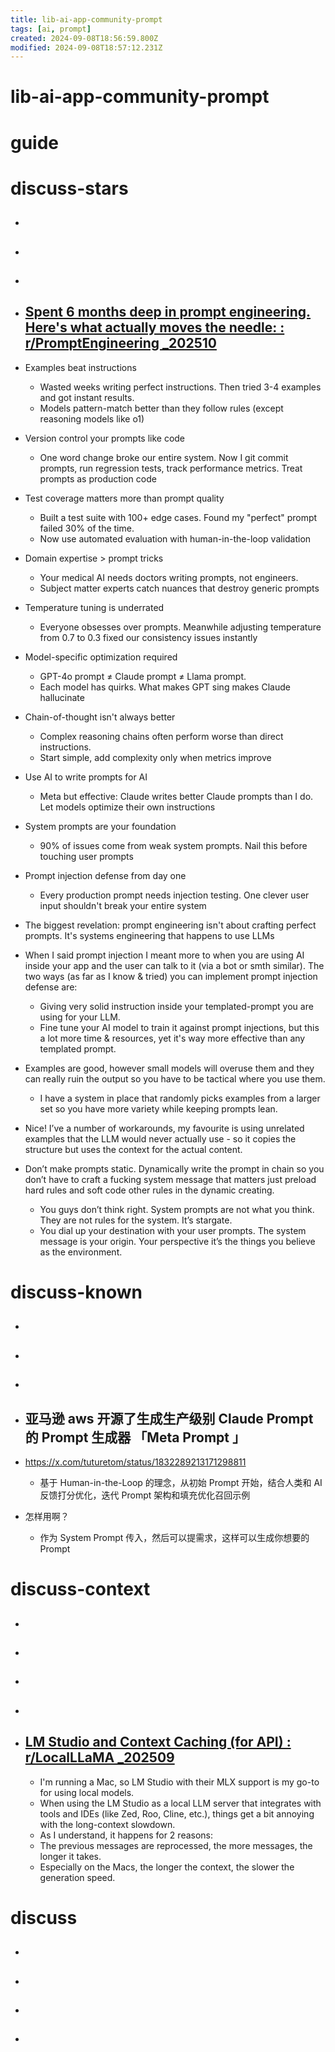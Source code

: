 ```yaml
---
title: lib-ai-app-community-prompt
tags: [ai, prompt]
created: 2024-09-08T18:56:59.800Z
modified: 2024-09-08T18:57:12.231Z
---
```


# lib-ai-app-community-prompt

# guide

# discuss-stars
- ## 

- ## 

- ## 

- ## [Spent 6 months deep in prompt engineering. Here's what actually moves the needle: : r/PromptEngineering _202510](https://www.reddit.com/r/PromptEngineering/comments/1ny2pff/spent_6_months_deep_in_prompt_engineering_heres/)
- Examples beat instructions 
  - Wasted weeks writing perfect instructions. Then tried 3-4 examples and got instant results. 
  - Models pattern-match better than they follow rules (except reasoning models like o1)
- Version control your prompts like code 
  - One word change broke our entire system. Now I git commit prompts, run regression tests, track performance metrics. Treat prompts as production code
- Test coverage matters more than prompt quality 
  - Built a test suite with 100+ edge cases. Found my "perfect" prompt failed 30% of the time. 
  - Now use automated evaluation with human-in-the-loop validation
- Domain expertise > prompt tricks 
  - Your medical AI needs doctors writing prompts, not engineers. 
  - Subject matter experts catch nuances that destroy generic prompts
- Temperature tuning is underrated 
  - Everyone obsesses over prompts. Meanwhile adjusting temperature from 0.7 to 0.3 fixed our consistency issues instantly
- Model-specific optimization required 
  - GPT-4o prompt ≠ Claude prompt ≠ Llama prompt. 
  - Each model has quirks. What makes GPT sing makes Claude hallucinate
- Chain-of-thought isn't always better 
  - Complex reasoning chains often perform worse than direct instructions. 
  - Start simple, add complexity only when metrics improve
- Use AI to write prompts for AI 
  - Meta but effective: Claude writes better Claude prompts than I do. Let models optimize their own instructions
- System prompts are your foundation 
  - 90% of issues come from weak system prompts. Nail this before touching user prompts
- Prompt injection defense from day one 
  - Every production prompt needs injection testing. One clever user input shouldn't break your entire system

- The biggest revelation: prompt engineering isn't about crafting perfect prompts. It's systems engineering that happens to use LLMs

- When I said prompt injection I meant more to when you are using AI inside your app and the user can talk to it (via a bot or smth similar). The two ways (as far as I know & tried) you can implement prompt injection defense are:
  - Giving very solid instruction inside your templated-prompt you are using for your LLM.
  - Fine tune your AI model to train it against prompt injections, but this a lot more time & resources, yet it's way more effective than any templated prompt.

- Examples are good, however small models will overuse them and they can really ruin the output so you have to be tactical where you use them.
  - I have a system in place that randomly picks examples from a larger set so you have more variety while keeping prompts lean.
- Nice! I’ve a number of workarounds, my favourite is using unrelated examples that the LLM would never actually use - so it copies the structure but uses the context for the actual content.

- Don’t make prompts static. Dynamically write the prompt in chain so you don’t have to craft a fucking system message that matters just preload hard rules and soft code other rules in the dynamic creating.
  - You guys don’t think right. System prompts are not what you think. They are not rules for the system. It’s stargate.
  - You dial up your destination with your user prompts. The system message is your origin. Your perspective it’s the things you believe as the environment.
# discuss-known
- ## 

- ## 

- ## 

- ## 亚马逊 aws 开源了生成生产级别  Claude Prompt 的 Prompt 生成器 「Meta Prompt 」
- https://x.com/tuturetom/status/1832289213171298811
  - 基于 Human-in-the-Loop 的理念，从初始 Prompt 开始，结合人类和 AI 反馈打分优化，迭代 Prompt 架构和填充优化召回示例
- 怎样用啊？
  - 作为 System  Prompt 传入，然后可以提需求，这样可以生成你想要的 Prompt

# discuss-context
- ## 

- ## 

- ## 

- ## 

- ## [LM Studio and Context Caching (for API) : r/LocalLLaMA _202509](https://www.reddit.com/r/LocalLLaMA/comments/1npatw9/lm_studio_and_context_caching_for_api/)
  - I'm running a Mac, so LM Studio with their MLX support is my go-to for using local models. 
  - When using the LM Studio as a local LLM server that integrates with tools and IDEs (like Zed, Roo, Cline, etc.), things get a bit annoying with the long-context slowdown. 
  - As I understand, it happens for 2 reasons:
  - The previous messages are reprocessed, the more messages, the longer it takes.
  - Especially on the Macs, the longer the context, the slower the generation speed.

# discuss
- ## 

- ## 

- ## 

- ## 
